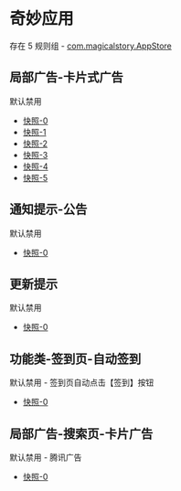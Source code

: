 # 奇妙应用

存在 5 规则组 - [com.magicalstory.AppStore](/src/apps/com.magicalstory.AppStore.ts)

## 局部广告-卡片式广告

默认禁用

- [快照-0](https://i.gkd.li/import/13185746)
- [快照-1](https://i.gkd.li/import/13413482)
- [快照-2](https://i.gkd.li/import/13416979)
- [快照-3](https://i.gkd.li/import/13527698)
- [快照-4](https://i.gkd.li/import/13759492)
- [快照-5](https://i.gkd.li/import/13443417)

## 通知提示-公告

默认禁用

- [快照-0](https://i.gkd.li/import/13437553)

## 更新提示

默认禁用

- [快照-0](https://i.gkd.li/import/13459373)

## 功能类-签到页-自动签到

默认禁用 - 签到页自动点击【签到】按钮

- [快照-0](https://i.gkd.li/import/14168441)

## 局部广告-搜索页-卡片广告

默认禁用 - 腾讯广告

- [快照-0](https://i.gkd.li/import/13695554)
